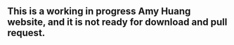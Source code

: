 ## This is a working in progress Amy Huang website, and it is not ready for download and pull request.
